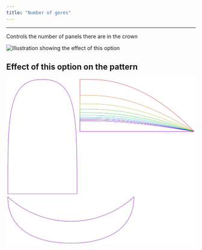 ```yaml
---
title: "Number of gores"
---
```


---

Controls the number of panels there are in the crown

![Illustration showing the effect of this option](gores.svg)

## Effect of this option on the pattern

![This image shows the effect of this option by superimposing several variants that have a different value for this option](holmes_gores_sample.svg "Effect of this option on the pattern")

